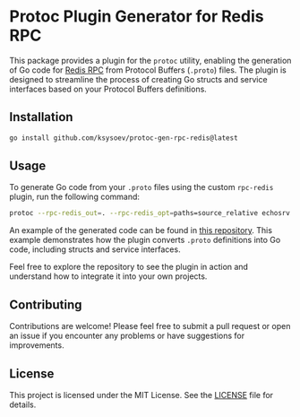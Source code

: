 # Protoc Plugin Generator for Redis RPC

This package provides a plugin for the `protoc` utility, enabling the generation of Go code for [Redis RPC](http://github.com/ksysoev/redis-rpc) from Protocol Buffers (`.proto`) files. The plugin is designed to streamline the process of creating Go structs and service interfaces based on your Protocol Buffers definitions.


## Installation

```sh
go install github.com/ksysoev/protoc-gen-rpc-redis@latest
```

## Usage

To generate Go code from your `.proto` files using the custom `rpc-redis` plugin, run the following command:

```sh
protoc --rpc-redis_out=. --rpc-redis_opt=paths=source_relative echosrv.proto
```

An example of the generated code can be found in [this repository](https://github.com/ksysoev/echosrv). This example demonstrates how the plugin converts `.proto` definitions into Go code, including structs and service interfaces.

Feel free to explore the repository to see the plugin in action and understand how to integrate it into your own projects.

## Contributing

Contributions are welcome! Please feel free to submit a pull request or open an issue if you encounter any problems or have suggestions for improvements.

## License

This project is licensed under the MIT License. See the [LICENSE](./LICENSE) file for details.
